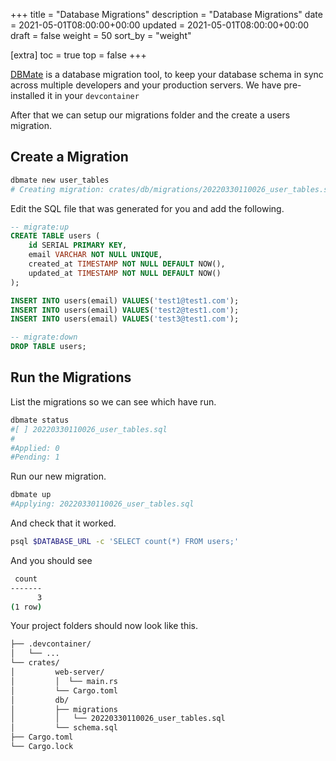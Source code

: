 +++
title = "Database Migrations"
description = "Database Migrations"
date = 2021-05-01T08:00:00+00:00
updated = 2021-05-01T08:00:00+00:00
draft = false
weight = 50
sort_by = "weight"


[extra]
toc = true
top = false
+++

[DBMate](https://github.com/amacneil/dbmate) is a database migration tool, to keep your database schema in sync across multiple developers and your production servers. We have pre-installed it in your `devcontainer`

After that we can setup our migrations folder and the create a users migration.

## Create a Migration

```sh
dbmate new user_tables
# Creating migration: crates/db/migrations/20220330110026_user_tables.sql
```

Edit the SQL file that was generated for you and add the following.

```sql
-- migrate:up
CREATE TABLE users (
    id SERIAL PRIMARY KEY, 
    email VARCHAR NOT NULL UNIQUE, 
    created_at TIMESTAMP NOT NULL DEFAULT NOW(),
    updated_at TIMESTAMP NOT NULL DEFAULT NOW()
);

INSERT INTO users(email) VALUES('test1@test1.com');
INSERT INTO users(email) VALUES('test2@test1.com');
INSERT INTO users(email) VALUES('test3@test1.com');

-- migrate:down
DROP TABLE users;
```

## Run the Migrations

List the migrations so we can see which have run.

```sh
dbmate status
#[ ] 20220330110026_user_tables.sql
#
#Applied: 0
#Pending: 1
```

Run our new migration.

```sh
dbmate up
#Applying: 20220330110026_user_tables.sql
```

And check that it worked.

```sh
psql $DATABASE_URL -c 'SELECT count(*) FROM users;'
```

And you should see

```sh
 count 
-------
      3
(1 row)
```

Your project folders should now look like this.

```sh
├── .devcontainer/
│   └── ...
└── crates/
│         web-server/
│         │  └── main.rs
│         └── Cargo.toml
│         db/
│         ├── migrations
│         │   └── 20220330110026_user_tables.sql
│         └── schema.sql
├── Cargo.toml
└── Cargo.lock
```
